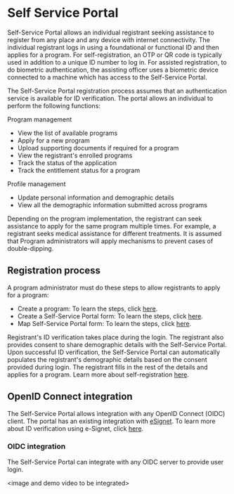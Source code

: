 # Self Service Portal

Self-Service Portal allows an individual registrant seeking assistance to register from any place and any device with internet connectivity. The individual registrant logs in using a foundational or functional ID and then applies for a program. For self-registration, an OTP or QR code is typically used in addition to a unique ID number to log in. For assisted registration, to do biometric authentication, the assisting officer uses a biometric device connected to a machine which has access to the Self-Service Portal.

The Self-Service Portal registration process assumes that an authentication service is available for ID verification. The portal allows an individual to perform the following functions:

Program management

* View the list of available programs
* Apply for a new program
* Upload supporting documents if required for a program
* View the registrant's enrolled programs
* Track the status of the application
* Track the entitlement status for a program

Profile management

* Update personal information and demographic details
* View all the demographic information submitted across programs

Depending on the program implementation, the registrant can seek assistance to apply for the same program multiple times. For example, a registrant seeks medical assistance for different treatments. It is assumed that Program administrators will apply mechanisms to prevent cases of double-dipping.

## Registration process

A program administrator must do these steps to allow registrants to apply for a program:

* Create a program: To learn the steps, click [here](../user-guides/eligibility-and-program-enrollment/program/create-a-program.md).
* Create a Self-Service Portal form: To learn the steps, click [here](../user-guides/eligibility-and-program-enrollment/website/create-portal-form.md).
* Map Self-Service Portal form: To learn the steps, click [here](../user-guides/eligibility-and-program-enrollment/program/map-self-service-portal-form.md).

Registrant's ID verification takes place during the login. The registrant also provides consent to share demographic details with the Self-Service Portal. Upon successful ID verification, the Self-Service Portal can automatically populates the registrant's demographic details based on the consent provided during login. The registrant fills in the rest of the details and applies for a program. Learn more about self-registration [here](../user-guides/registration/self-register-online.md).

## OpenID Connect integration

The Self-Service Portal allows integration with any OpenID Connect (OIDC) client. The portal has an existing integration with [eSignet](https://docs.esignet.io/). To learn more about ID verification using e-Signet, click [here](broken-reference).

### OIDC integration

The Self-Service Portal can integrate with any OIDC server to provide user login.

\<image and demo video to be integrated>
